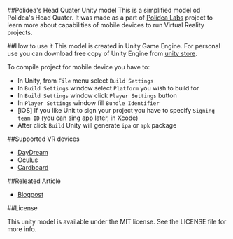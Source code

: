 ##Polidea's Head Quater Unity model 
This is a simplified model od Polidea's Head Quater. It was made as a part of [Polidea Labs](https://www.polidea.com/blog/The_launch_of_Polidea_Labs/) project to learn more about capabilities of mobile devices to run Virtual Reality projects.

##How to use it
This model is created in Unity Game Engine. For personal use you can download free copy of Unity Engine from [unity store](https://store.unity.com). 

To compile project for mobile device you have to:

- In Unity, from `File` menu select `Build Settings`
- In `Build Settings` window select `Platform` you wish to build for
- In `Build Settings` window click `Player Settings` button
- In `Player Settings` window fill `Bundle Identifier`
- [iOS] If you like Unit to sign your project you have to specify `Signing team ID` (you can sing app later, in Xcode)
- After click `Build` Unity will generate `ipa` or `apk` package


##Supported VR devices
- [DayDream](https://vr.google.com/daydream/)
- [Oculus](https://www.oculus.com/)
- [Cardboard](https://vr.google.com/cardboard/)

##Releated Article
- [Blogpost](http://blog.polidea.com)

##License

This unity model is available under the MIT license. See the LICENSE file for more info.
